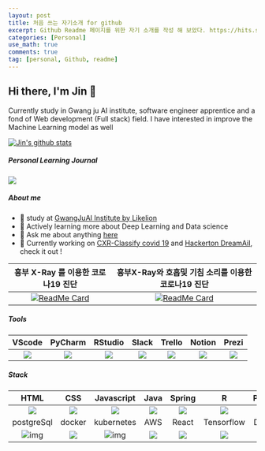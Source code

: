```yaml
---
layout: post
title: 처음 쓰는 자기소개 for github
excerpt: Github Readme 페이지를 위한 자기 소개를 작성 해 보았다. https://hits.seeyoufarm.com/ 에서 카운터를 만들고, https://shields.io/ 에서 라벨을 만들 수 있고 https://github.com/anuraghazra/github-readme-stats/blob/master/docs/readme_kr.md#github-extra-pins 에서 Github stats 및 Readme Card를 만들어서 직관적이며 깔끔한 Github Readme 페이지를 작성하자.
categories: [Personal]
use_math: true
comments: true
tag: [personal, Github, readme]
---
```


##  Hi there, I'm Jin 👋

 Currently study in Gwang ju AI institute, software engineer apprentice and a fond of Web development (Full stack) field. I have interested in improve the Machine Learning model as well

[![Jin's github stats](https://github-readme-stats.vercel.app/api?username=kimjinhyuk&show_icons=true)](https://github.com/gyoogle/github-readme-stats)

#####  Personal Learning Journal

[![](https://img.shields.io/badge/My%20blog-blog.jinhyuk.kim-red?style=for-the-badge&logo=github)](https://blog.jinhyuk.kim/)


##### About me

- 🏫 study at [GwangJuAI Institute by Likelion](http://http://ai.gitct.kr/)
- 🌱 Actively learning more about Deep Learning and Data science
- 💬 Ask me about anything [here](https://github.com/kimjinhyuk/kimjinhyuk/issues)
- 🔭 Currently working on [CXR-Classify covid 19](https://github.com/Lagom92/CXR_AI) and [Hackerton DreamAiI](https://github.com/Lagom92/DreamAi), check it out !



|              흉부 X-Ray 를 이용한 코로나19 진단              |     흉부X-Ray와 호흡및 기침 소리를 이용한 코로나19 진단      |
| :----------------------------------------------------------: | :----------------------------------------------------------: |
| [![ReadMe Card](https://github-readme-stats.vercel.app/api/pin/?username=Lagom92&repo=CXR_AI)](https://github.com/Lagom92/CXR_AI) | [![ReadMe Card](https://github-readme-stats.vercel.app/api/pin/?username=Lagom92&repo=DreamAi)](https://github.com/Lagom92/DreamAi) |

##### Tools



|                            VScode                            |                           PyCharm                            |                           RStudio                            |                            Slack                             |                            Trello                            |                            Notion                            |                            Prezi                             |
| :----------------------------------------------------------: | :----------------------------------------------------------: | :----------------------------------------------------------: | :----------------------------------------------------------: | :----------------------------------------------------------: | :----------------------------------------------------------: | :----------------------------------------------------------: |
| <img src="https://img.shields.io/badge/VSCODE-purple?style=for-the-badgee&logo=visual-studio-code"/> | <img src="https://img.shields.io/badge/PyCharm-gray?style=flat-square&logo=pycharm"/> | <img src="https://img.shields.io/badge/Rstudio-gray?style=flat-square&logo=rstudio"/> | <img src="https://img.shields.io/badge/Slack-black?style=flat-square&logo=slack"/> | <img src="https://img.shields.io/badge/Trello-blue?style=flat-square&logo=trello"/> | <img src="https://img.shields.io/badge/Notion-black?style=flat-square&logo=notion"/> | <img src="https://img.shields.io/badge/Prezi-9cf?style=flat-square&logo=prezi"/> |

##### Stack

|                             HTML                             |                             CSS                              |                          Javascript                          |                             Java                             |                            Spring                            |                              R                               |                            Python                            |                           Jupyter                            |                            Linux                             |                            Nginx                             |
| :----------------------------------------------------------: | :----------------------------------------------------------: | :----------------------------------------------------------: | :----------------------------------------------------------: | :----------------------------------------------------------: | :----------------------------------------------------------: | :----------------------------------------------------------: | :----------------------------------------------------------: | :----------------------------------------------------------: | :----------------------------------------------------------: |
| <img src="https://img.icons8.com/color/48/000000/html-5.png"/> | <img src="https://img.icons8.com/color/48/000000/css3.png"/> | <img src="https://img.icons8.com/color/48/000000/javascript.png"/> | <img src="https://img.icons8.com/dusk/48/000000/java-coffee-cup-logo.png"/> | <img src="https://img.icons8.com/color/48/000000/spring-logo.png"/> |  <img src="https://img.icons8.com/doodle/48/000000/r.png"/>  | <img src="https://img.icons8.com/color/48/000000/python.png"/> | ![](https://upload.wikimedia.org/wikipedia/commons/thumb/3/38/Jupyter_logo.svg/44px-Jupyter_logo.svg.png) | <img src="https://img.icons8.com/color/48/000000/linux.png"/> | <img src="https://img.icons8.com/color/48/000000/nginx.png"/> |
|                          postgreSql                          |                            docker                            |                          kubernetes                          |                             AWS                              |                            React                             |                          Tensorflow                          |                            Django                            |                                                             |                                                              |                                                              |
| ![img](https://camo.githubusercontent.com/bc5ec17fcb07fe0e839dd14b7d68b1f110ecf544/68747470733a2f2f696d672e69636f6e73382e636f6d2f636f6c6f722f34382f3030303030302f706f73746772656573716c2e706e67) | ![](https://camo.githubusercontent.com/6c0f62651e3946c21d85fbdbc1a351107800ef37/68747470733a2f2f696d672e69636f6e73382e636f6d2f636f6c6f722f34382f3030303030302f646f636b65722e706e67) | ![img](https://camo.githubusercontent.com/15907ab8230cc36f3f3cf3dfefda54f0b747265c/68747470733a2f2f696d672e69636f6e73382e636f6d2f636f6c6f722f35302f3030303030302f6b756265726e657465732e706e67) | <img src="https://img.icons8.com/color/48/000000/amazon-web-services.png"/> | <img src="https://img.icons8.com/color/48/000000/react-native.png"/> | <img src="https://img.icons8.com/color/48/000000/tensorflow.png"/> | <img src="https://img.icons8.com/color/48/000000/django.png"/> |                                                              |                                                              |                                                              |



